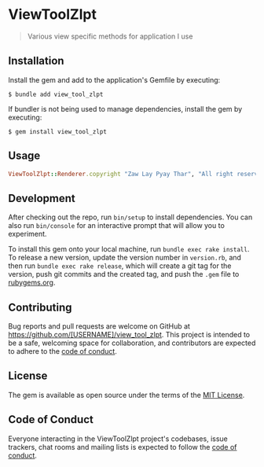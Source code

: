 # ViewToolZlpt

> Various view specific methods for application I use

## Installation

Install the gem and add to the application's Gemfile by executing:

    $ bundle add view_tool_zlpt

If bundler is not being used to manage dependencies, install the gem by executing:

    $ gem install view_tool_zlpt

## Usage

```ruby
ViewToolZlpt::Renderer.copyright "Zaw Lay Pyay Thar", "All right reserved"
```

## Development

After checking out the repo, run `bin/setup` to install dependencies. You can also run `bin/console` for an interactive prompt that will allow you to experiment.

To install this gem onto your local machine, run `bundle exec rake install`. To release a new version, update the version number in `version.rb`, and then run `bundle exec rake release`, which will create a git tag for the version, push git commits and the created tag, and push the `.gem` file to [rubygems.org](https://rubygems.org).

## Contributing

Bug reports and pull requests are welcome on GitHub at https://github.com/[USERNAME]/view_tool_zlpt. This project is intended to be a safe, welcoming space for collaboration, and contributors are expected to adhere to the [code of conduct](https://github.com/[USERNAME]/view_tool_zlpt/blob/master/CODE_OF_CONDUCT.md).

## License

The gem is available as open source under the terms of the [MIT License](https://opensource.org/licenses/MIT).

## Code of Conduct

Everyone interacting in the ViewToolZlpt project's codebases, issue trackers, chat rooms and mailing lists is expected to follow the [code of conduct](https://github.com/[USERNAME]/view_tool_zlpt/blob/master/CODE_OF_CONDUCT.md).
